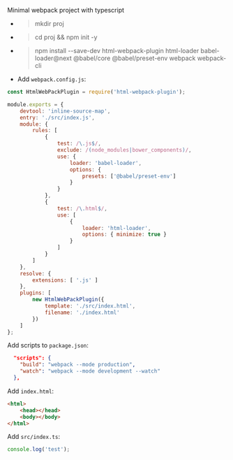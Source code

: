 Minimal webpack project with typescript

- >mkdir proj
- >cd proj && npm init -y
- >npm install --save-dev html-webpack-plugin html-loader babel-loader@next @babel/core @babel/preset-env webpack webpack-cli
- Add `webpack.config.js`:

```javascript
const HtmlWebPackPlugin = require('html-webpack-plugin');

module.exports = {
    devtool: 'inline-source-map',
    entry: './src/index.js',
    module: {
        rules: [
            {
                test: /\.js$/,
                exclude: /(node_modules|bower_components)/,
                use: {
                    loader: 'babel-loader',
                    options: {
                        presets: ['@babel/preset-env']
                    }
                }
            },
            {
                test: /\.html$/,
                use: [
                    {
                        loader: 'html-loader',
                        options: { minimize: true }
                    }
                ]
            }
        ]
    },
    resolve: {
        extensions: [ '.js' ]
    },
    plugins: [
        new HtmlWebPackPlugin({
            template: './src/index.html',
            filename: './index.html'
        })
    ]
};
```


Add scripts to `package.json`:
```json
  "scripts": {
    "build": "webpack --mode production",
    "watch": "webpack --mode development --watch"
  },
```

Add `index.html`:

```html
<html>
    <head></head>
    <body></body>
</html>
```

Add `src/index.ts`:

```typescript
console.log('test');
```
